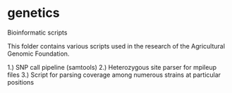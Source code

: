 # genetics
Bioinformatic scripts

This folder contains various scripts used in the research of the Agricultural Genomic Foundation.

1.) SNP call pipeline (samtools)
2.) Heterozygous site parser for mpileup files
3.) Script for parsing coverage among numerous strains at particular positions
